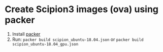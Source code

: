 # Create Scipion3 images (ova) using packer
1. Install [packer](https://www.packer.io/)
2. Run:
`packer build scipion_ubuntu-18.04.json` or `packer build scipion_ubuntu-18.04_gpu.json`
